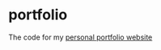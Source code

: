 # portfolio
The code for my <a href="http://jaketripp.com" target="_blank">personal portfolio website</a>
